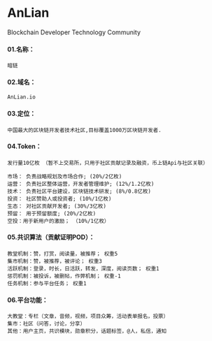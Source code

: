 # AnLian
Blockchain Developer Technology Community

#### 01.名称：

    暗链
        
#### 02.域名： 

    AnLian.io

#### 03.定位： 

    中国最大的区块链开发者技术社区,目标覆盖1000万区块链开发者.

#### 04.Token：

    发行量10亿枚 （暂不上交易所，只用于社区贡献记录及融资，币上链Api与社区关联）

    市场： 负责战略规划及市场合作; (20%/2亿枚)
    运营： 负责社区整体运营，开发者管理维护; (12%/1.2亿枚)
    技术： 负责社区平台建设，区块链技术研发; (8%/0.8亿枚)
    投资： 社区赞助人或投资者; (10%/1亿枚)
    生态： 对社区贡献开发者; (30%/3亿枚) 
    预留： 用于预留额度; (20%/2亿枚)
    空投：用于新用户的激励； （10%/1亿枚）

#### 05.共识算法（贡献证明POD）：

    教堂机制：赞，打赏，阅读量，被推荐； 权重5	
    集市机制：赞，被推荐，被评论；	权重3	
    活跃机制：登录，时长，日活跃，转发，深度，阅读页数； 权重1	
    惩罚机制：被投诉，被删帖，作弊机制； 权重-1	
    任务机制：参与平台任务； 权重1	

#### 06.平台功能：

    大教堂：专栏（文章，音频，视频，项目众筹，活动表单报名，投票）
    集市：社区（问答，讨论，分享）
    其他：用户主页，共识模块，勋章积分，话题标签，@人，私信，通知
